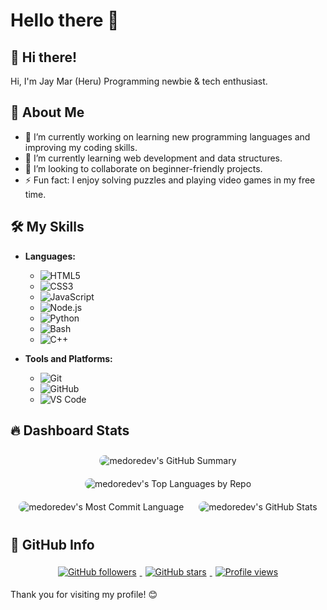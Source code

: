 # Hello there 🙂

## 👋 Hi there!
Hi, I'm Jay Mar (Heru) Programming newbie & tech enthusiast.

## 🚀 About Me
- 🔭 I’m currently working on learning new programming languages and improving my coding skills.
- 🌱 I’m currently learning web development and data structures.
- 👯 I’m looking to collaborate on beginner-friendly projects.
- ⚡ Fun fact: I enjoy solving puzzles and playing video games in my free time.

## 🛠️ My Skills
- **Languages:**
  - ![HTML5](https://img.shields.io/badge/-HTML5-E34F26?style=flat-square&logo=html5&logoColor=white)
  - ![CSS3](https://img.shields.io/badge/-CSS3-1572B6?style=flat-square&logo=css3&logoColor=white)
  - ![JavaScript](https://img.shields.io/badge/-JavaScript-F7DF1E?style=flat-square&logo=javascript&logoColor=black)
  - ![Node.js](https://img.shields.io/badge/-Node.js-339933?style=flat-square&logo=node.js&logoColor=white)
  - ![Python](https://img.shields.io/badge/-Python-3776AB?style=flat-square&logo=python&logoColor=white)
  - ![Bash](https://img.shields.io/badge/-Bash-4EAA25?style=flat-square&logo=gnu-bash&logoColor=white)
  - ![C++](https://img.shields.io/badge/-C++-00599C?style=flat-square&logo=c%2B%2B&logoColor=white)

- **Tools and Platforms:**
  - ![Git](https://img.shields.io/badge/-Git-F05032?style=flat-square&logo=git&logoColor=white)
  - ![GitHub](https://img.shields.io/badge/-GitHub-181717?style=flat-square&logo=github&logoColor=white)
  - ![VS Code](https://img.shields.io/badge/-VS%20Code-007ACC?style=flat-square&logo=visual-studio-code&logoColor=white)

## 🔥 Dashboard Stats
<p align="center">
  <img src="https://github-profile-summary-cards.vercel.app/api/cards/profile-details?username=medoredev&theme=radical" alt="medoredev's GitHub Summary" style="border-radius: 10px; margin: 10px;"/>
  <img src="https://github-profile-summary-cards.vercel.app/api/cards/repos-per-language?username=medoredev&theme=radical" alt="medoredev's Top Languages by Repo" style="border-radius: 10px; margin: 10px;"/>
  <img src="https://github-profile-summary-cards.vercel.app/api/cards/most-commit-language?username=medoredev&theme=radical" alt="medoredev's Most Commit Language" style="border-radius: 10px; margin: 10px;"/>
  <img src="https://github-profile-summary-cards.vercel.app/api/cards/stats?username=medoredev&theme=radical" alt="medoredev's GitHub Stats" style="border-radius: 10px; margin: 10px;"/>
</p>

## 🔗 GitHub Info
<p align="center">
  <a href="https://github.com/medoredev?tab=followers">
    <img src="https://img.shields.io/github/followers/medoredev?label=Followers&style=for-the-badge&logo=github" alt="GitHub followers" style="margin: 5px;" />
  </a>
  <a href="https://github.com/medoredev?tab=repositories">
    <img src="https://img.shields.io/github/stars/medoredev?label=Stars&style=for-the-badge&logo=github" alt="GitHub stars" style="margin: 5px;" />
  </a>
  <a href="https://github.com/medoredev">
    <img src="https://komarev.com/ghpvc/?username=medoredev&label=Profile%20views&color=0e75b6&style=for-the-badge" alt="Profile views" style="margin: 5px;" />
  </a>
</p>

Thank you for visiting my profile! 😊
